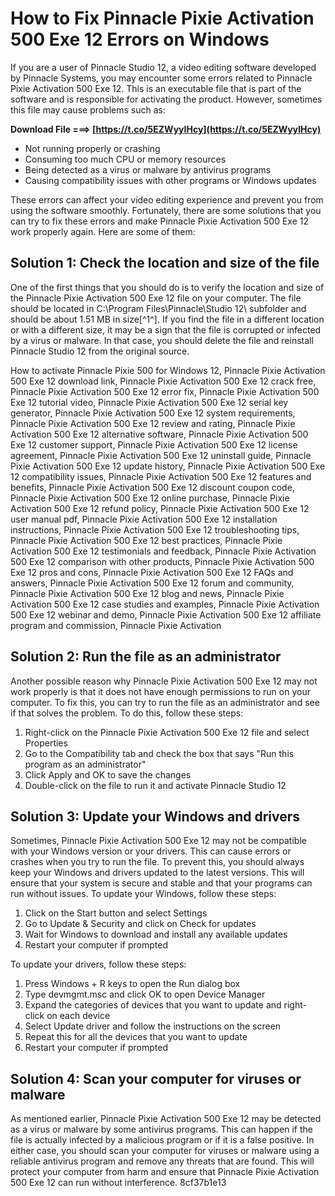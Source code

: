 
 
# How to Fix Pinnacle Pixie Activation 500 Exe 12 Errors on Windows
 
If you are a user of Pinnacle Studio 12, a video editing software developed by Pinnacle Systems, you may encounter some errors related to Pinnacle Pixie Activation 500 Exe 12. This is an executable file that is part of the software and is responsible for activating the product. However, sometimes this file may cause problems such as:
 
**Download File ===> [https://t.co/5EZWyyIHcy](https://t.co/5EZWyyIHcy)**


 
- Not running properly or crashing
- Consuming too much CPU or memory resources
- Being detected as a virus or malware by antivirus programs
- Causing compatibility issues with other programs or Windows updates

These errors can affect your video editing experience and prevent you from using the software smoothly. Fortunately, there are some solutions that you can try to fix these errors and make Pinnacle Pixie Activation 500 Exe 12 work properly again. Here are some of them:
 
## Solution 1: Check the location and size of the file
 
One of the first things that you should do is to verify the location and size of the Pinnacle Pixie Activation 500 Exe 12 file on your computer. The file should be located in C:\\Program Files\\Pinnacle\\Studio 12\\ subfolder and should be about 1.51 MB in size[^1^]. If you find the file in a different location or with a different size, it may be a sign that the file is corrupted or infected by a virus or malware. In that case, you should delete the file and reinstall Pinnacle Studio 12 from the original source.
 
How to activate Pinnacle Pixie 500 for Windows 12,  Pinnacle Pixie Activation 500 Exe 12 download link,  Pinnacle Pixie Activation 500 Exe 12 crack free,  Pinnacle Pixie Activation 500 Exe 12 error fix,  Pinnacle Pixie Activation 500 Exe 12 tutorial video,  Pinnacle Pixie Activation 500 Exe 12 serial key generator,  Pinnacle Pixie Activation 500 Exe 12 system requirements,  Pinnacle Pixie Activation 500 Exe 12 review and rating,  Pinnacle Pixie Activation 500 Exe 12 alternative software,  Pinnacle Pixie Activation 500 Exe 12 customer support,  Pinnacle Pixie Activation 500 Exe 12 license agreement,  Pinnacle Pixie Activation 500 Exe 12 uninstall guide,  Pinnacle Pixie Activation 500 Exe 12 update history,  Pinnacle Pixie Activation 500 Exe 12 compatibility issues,  Pinnacle Pixie Activation 500 Exe 12 features and benefits,  Pinnacle Pixie Activation 500 Exe 12 discount coupon code,  Pinnacle Pixie Activation 500 Exe 12 online purchase,  Pinnacle Pixie Activation 500 Exe 12 refund policy,  Pinnacle Pixie Activation 500 Exe 12 user manual pdf,  Pinnacle Pixie Activation 500 Exe 12 installation instructions,  Pinnacle Pixie Activation 500 Exe 12 troubleshooting tips,  Pinnacle Pixie Activation 500 Exe 12 best practices,  Pinnacle Pixie Activation 500 Exe 12 testimonials and feedback,  Pinnacle Pixie Activation 500 Exe 12 comparison with other products,  Pinnacle Pixie Activation 500 Exe 12 pros and cons,  Pinnacle Pixie Activation 500 Exe 12 FAQs and answers,  Pinnacle Pixie Activation 500 Exe 12 forum and community,  Pinnacle Pixie Activation 500 Exe 12 blog and news,  Pinnacle Pixie Activation 500 Exe 12 case studies and examples,  Pinnacle Pixie Activation 500 Exe 12 webinar and demo,  Pinnacle Pixie Activation 500 Exe 12 affiliate program and commission,  Pinnacle Pixie Activation
 
## Solution 2: Run the file as an administrator
 
Another possible reason why Pinnacle Pixie Activation 500 Exe 12 may not work properly is that it does not have enough permissions to run on your computer. To fix this, you can try to run the file as an administrator and see if that solves the problem. To do this, follow these steps:

1. Right-click on the Pinnacle Pixie Activation 500 Exe 12 file and select Properties
2. Go to the Compatibility tab and check the box that says "Run this program as an administrator"
3. Click Apply and OK to save the changes
4. Double-click on the file to run it and activate Pinnacle Studio 12

## Solution 3: Update your Windows and drivers
 
Sometimes, Pinnacle Pixie Activation 500 Exe 12 may not be compatible with your Windows version or your drivers. This can cause errors or crashes when you try to run the file. To prevent this, you should always keep your Windows and drivers updated to the latest versions. This will ensure that your system is secure and stable and that your programs can run without issues. To update your Windows, follow these steps:

1. Click on the Start button and select Settings
2. Go to Update & Security and click on Check for updates
3. Wait for Windows to download and install any available updates
4. Restart your computer if prompted

To update your drivers, follow these steps:

1. Press Windows + R keys to open the Run dialog box
2. Type devmgmt.msc and click OK to open Device Manager
3. Expand the categories of devices that you want to update and right-click on each device
4. Select Update driver and follow the instructions on the screen
5. Repeat this for all the devices that you want to update
6. Restart your computer if prompted

## Solution 4: Scan your computer for viruses or malware
 
As mentioned earlier, Pinnacle Pixie Activation 500 Exe 12 may be detected as a virus or malware by some antivirus programs. This can happen if the file is actually infected by a malicious program or if it is a false positive. In either case, you should scan your computer for viruses or malware using a reliable antivirus program and remove any threats that are found. This will protect your computer from harm and ensure that Pinnacle Pixie Activation 500 Exe 12 can run without interference.
 8cf37b1e13
 
